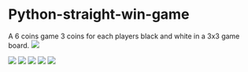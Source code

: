# Python-straight-win-game
A 6 coins game 3 coins for each players black and white in a 3x3 game board.
<img src="https://github.com/Surjith1001/Python-straight-win-game/assets/125909533/c9e8b0ba-be60-49a3-a4c7-b3fc27e05950"/>

<img src="https://github.com/Surjith1001/Python-straight-win-game/assets/125909533/a6868036-7f8a-4c24-ba59-0a3808fcbbc8"/>

<img src="https://github.com/Surjith1001/Python-straight-win-game/assets/125909533/5d3f5cd4-09a7-49c5-9ec5-35e55fa0f7ff"/>

<img src="https://github.com/Surjith1001/Python-straight-win-game/assets/125909533/95949cf3-5b9d-4502-bd14-83d6361079f5"/>

<img src="https://github.com/Surjith1001/Python-straight-win-game/assets/125909533/0f780e2f-43f1-47a2-8f16-5c2ea8833d09"/>

<img src="https://github.com/Surjith1001/Python-straight-win-game/assets/125909533/9f22b839-f0a9-4bf1-aff3-c191cc6f11c6"/>
